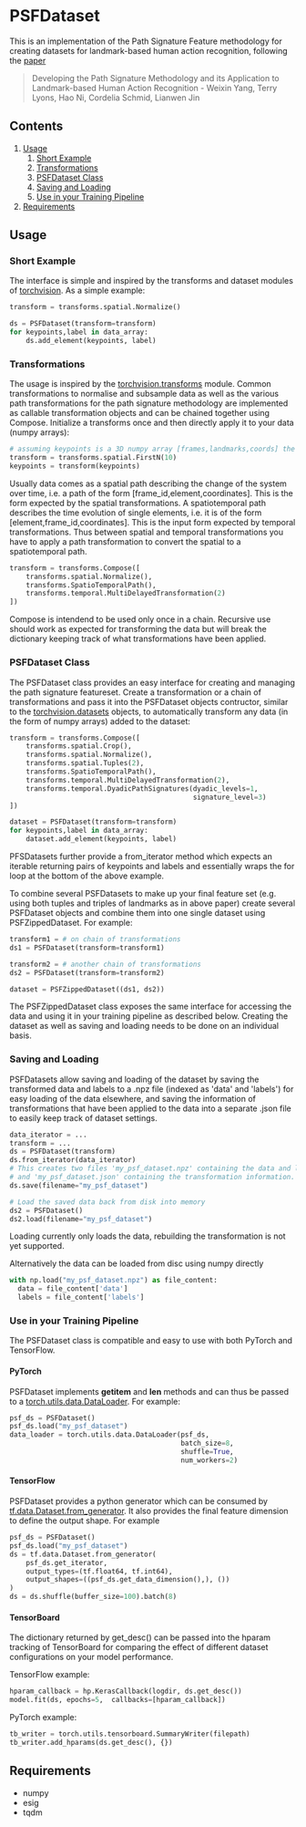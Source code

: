 # PSFDataset
This is an implementation of the Path Signature Feature methodology for creating datasets for landmark-based human action recognition, following the [paper](https://arxiv.org/abs/1707.03993)
> Developing the Path Signature Methodology and its Application to Landmark-based Human Action Recognition - Weixin Yang, Terry Lyons, Hao Ni, Cordelia Schmid, Lianwen Jin

## Contents
1. [Usage](#usage)
   1. [Short Example](#short-example)
   2. [Transformations](#transformations)
   3. [PSFDataset Class](#psfdataset-class)
   4. [Saving and Loading](#saving-and-loading)
   5. [Use in your Training Pipeline](#use-in-your-training-pipeline)
2. [Requirements](#requirements)

## Usage
### Short Example
The interface is simple and inspired by the transforms and dataset modules of [torchvision](https://pytorch.org/docs/stable/torchvision/index.html). As a simple example: 
```python
transform = transforms.spatial.Normalize()

ds = PSFDataset(transform=transform)
for keypoints,label in data_array:
	ds.add_element(keypoints, label)
```
### Transformations
The usage is inspired by the [torchvision.transforms](https://pytorch.org/docs/stable/torchvision/transforms.html) module. Common transformations to normalise and subsample data as well as the various path transformations for the path signature methodology are implemented as callable transformation objects and can be chained together using Compose.
Initialize a transforms once and then directly apply it to your data (numpy arrays):
```python
# assuming keypoints is a 3D numpy array [frames,landmarks,coords] the following will extract the first 10 frames from the array. 
transform = transforms.spatial.FirstN(10)
keypoints = transform(keypoints)
```

Usually data comes as a spatial path describing the change of the system over time, i.e. a path of the form [frame_id,element,coordinates]. This is the form expected by the spatial transformations. A spatiotemporal path describes the time evolution of single elements, i.e. it is of the form [element,frame_id,coordinates]. This is the input form expected by temporal transformations. Thus between spatial and temporal transformations you have to apply a path transformation to convert the spatial to a spatiotemporal path.
```python
transform = transforms.Compose([
    transforms.spatial.Normalize(),
    transforms.SpatioTemporalPath(),
    transforms.temporal.MultiDelayedTransformation(2)
])
```
Compose is intendend to be used only once in a chain. Recursive use should work as expected for transforming the data but will break the dictionary keeping track of what transformations have been applied. 

### PSFDataset Class
The PSFDataset class provides an easy interface for creating and managing the path signature featureset. Create a transformation or a chain of transformations and pass it into the PSFDataset objects contructor, similar to the [torchvision.datasets](https://pytorch.org/docs/stable/torchvision/datasets.html) objects, to automatically transform any data (in the form of numpy arrays) added to the dataset: 
```python
transform = transforms.Compose([
    transforms.spatial.Crop(),
    transforms.spatial.Normalize(),
    transforms.spatial.Tuples(2),
    transforms.SpatioTemporalPath(),
    transforms.temporal.MultiDelayedTransformation(2),
    transforms.temporal.DyadicPathSignatures(dyadic_levels=1,
                                             signature_level=3)
])

dataset = PSFDataset(transform=transform)
for keypoints,label in data_array:
	dataset.add_element(keypoints, label)
```
PFSDatasets further provide a from_iterator method which expects an iterable returning pairs of keypoints and labels and essentially wraps the for loop at the bottom of the above example.

To combine several PSFDatasets to make up your final feature set (e.g. using both tuples and triples of landmarks as in above paper) create several PSFDataset objects and combine them into one single dataset using PSFZippedDataset. For example:
```python
transform1 = # on chain of transformations
ds1 = PSFDataset(transform=transform1)

transform2 = # another chain of transformations
ds2 = PSFDataset(transform=transform2)

dataset = PSFZippedDataset((ds1, ds2))
```
The PSFZippedDataset class exposes the same interface for accessing the data and using it in your training pipeline as described below. Creating the dataset as well as saving and loading needs to be done on an individual basis.


### Saving and Loading
PSFDatasets allow saving and loading of the dataset by saving the transformed data and labels to a .npz file (indexed as 'data' and 'labels') for easy loading of the data elsewhere, and saving the information of transformations that have been applied to the data into a separate .json file to easily keep track of dataset settings.
```python
data_iterator = ...
transform = ...
ds = PSFDataset(transform)
ds.from_iterator(data_iterator)
# This creates two files 'my_psf_dataset.npz' containing the data and labels
# and 'my_psf_dataset.json' containing the transformation information.
ds.save(filename="my_psf_dataset")

# Load the saved data back from disk into memory
ds2 = PSFDataset()
ds2.load(filename="my_psf_dataset")
```
Loading currently only loads the data, rebuilding the transformation is not yet supported.

Alternatively the data can be loaded from disc using numpy directly
```python
with np.load("my_psf_dataset.npz") as file_content:
  data = file_content['data']
  labels = file_content['labels']
```

### Use in your Training Pipeline
The PSFDataset class is compatible and easy to use with both PyTorch and TensorFlow.
#### PyTorch
PSFDataset implements __getitem__ and __len__ methods and can thus be  passed to a [torch.utils.data.DataLoader](https://pytorch.org/docs/stable/data.html#torch.utils.data.DataLoader). For example:
```python
psf_ds = PSFDataset()
psf_ds.load("my_psf_dataset")
data_loader = torch.utils.data.DataLoader(psf_ds,
                                          batch_size=8,
										  shuffle=True,
                                          num_workers=2)
```
#### TensorFlow
PSFDataset provides a python generator which can be consumed by [tf.data.Dataset.from_generator](https://www.tensorflow.org/api_docs/python/tf/data/Dataset#from_generator). It also provides the final feature dimension to define the output shape. For example
```python
psf_ds = PSFDataset()
psf_ds.load("my_psf_dataset")
ds = tf.data.Dataset.from_generator(
    psf_ds.get_iterator, 
    output_types=(tf.float64, tf.int64), 
    output_shapes=((psf_ds.get_data_dimension(),), ())
)
ds = ds.shuffle(buffer_size=100).batch(8)
```

#### TensorBoard
The dictionary returned by get_desc() can be passed into the hparam tracking of TensorBoard for comparing the effect of different dataset configurations on your model performance.

TensorFlow example:
```python
hparam_callback = hp.KerasCallback(logdir, ds.get_desc())
model.fit(ds, epochs=5,  callbacks=[hparam_callback])
```
PyTorch example:
```python
tb_writer = torch.utils.tensorboard.SummaryWriter(filepath)
tb_writer.add_hparams(ds.get_desc(), {})
```

## Requirements
* numpy
* esig
* tqdm
